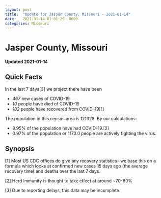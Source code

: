 ```yaml
---
layout: post
title:  "Update for Jasper County, Missouri - 2021-01-14"
date:   2021-01-14 01:01:29 -0600
categories: Missouri
---
```


# Jasper County, Missouri
#### Updated 2021-01-14

## Quick Facts

In the last 7 days[3] we project there have been
- *467* new cases of COVID-19
- *10* people have died of COVID-19
- *182* people have recovered from COVID-19[1]

The population in this census area is 121328. By our calculations:
- 8.95% of the population have had COVID-19.[2]
- 0.97% of the population or 1173.0 people are actively fighting the virus.

## Synopsis




[1] Most US CDC offices do give any recovery statistics- we base this on a formula which looks at confirmed new cases
15 days ago (the average recovery time) and deaths over the last 7 days.

[2] Herd Immunity is thought to take effect at around ~70-80%

[3] Due to reporting delays, this data may be incomplete.
 
    